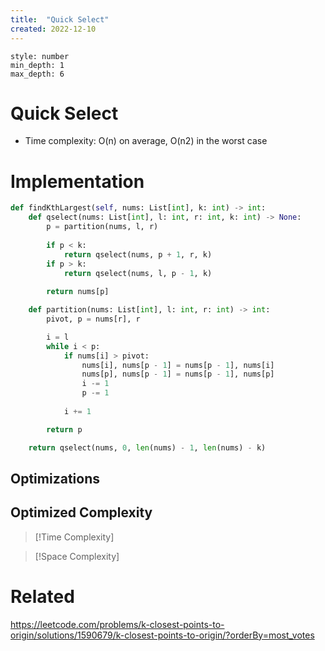 ```yaml
---
title:  "Quick Select"
created: 2022-12-10
---
```


```toc 
style: number 
min_depth: 1 
max_depth: 6
```
# Quick Select

- Time complexity: O(n) on average, O(n2) in the worst case
# Implementation

```python
def findKthLargest(self, nums: List[int], k: int) -> int:
    def qselect(nums: List[int], l: int, r: int, k: int) -> None:
        p = partition(nums, l, r)
        
        if p < k: 
            return qselect(nums, p + 1, r, k)
        if p > k: 
            return qselect(nums, l, p - 1, k)
        
        return nums[p]

    def partition(nums: List[int], l: int, r: int) -> int:
        pivot, p = nums[r], r

        i = l
        while i < p:
            if nums[i] > pivot: 
                nums[i], nums[p - 1] = nums[p - 1], nums[i]
                nums[p], nums[p - 1] = nums[p - 1], nums[p]
                i -= 1
                p -= 1
                
            i += 1

        return p

    return qselect(nums, 0, len(nums) - 1, len(nums) - k)
```

## Optimizations

## Optimized Complexity

>[!Time Complexity]

>[!Space Complexity]



# Related
https://leetcode.com/problems/k-closest-points-to-origin/solutions/1590679/k-closest-points-to-origin/?orderBy=most_votes

